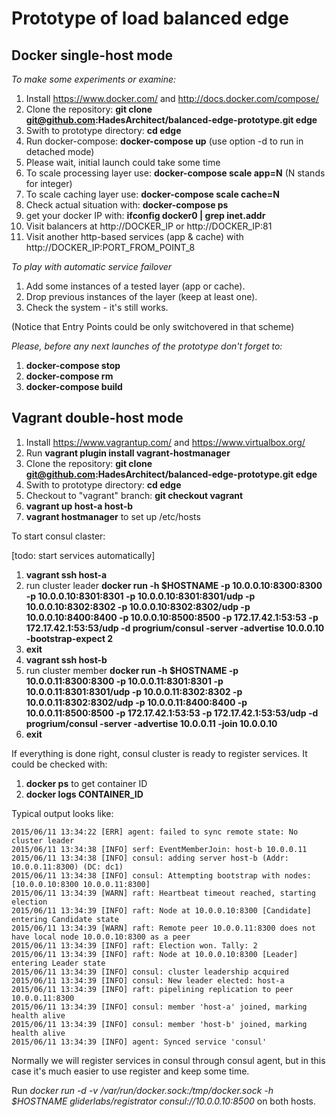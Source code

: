 # Prototype of load balanced edge

## Docker single-host mode

*To make some experiments or examine:*

1. Install https://www.docker.com/ and http://docs.docker.com/compose/
2. Clone the repository: **git clone git@github.com:HadesArchitect/balanced-edge-prototype.git edge**
3. Swith to prototype directory: **cd edge**
4. Run docker-compose: **docker-compose up** (use option -d to run in detached mode)
5. Please wait, initial launch could take some time
6. To scale processing layer use: **docker-compose scale app=N** (N stands for integer) 
7. To scale caching layer use: **docker-compose scale cache=N**
8. Check actual situation with: **docker-compose ps**
9. get your docker IP with:  **ifconfig docker0 | grep inet.addr**
10. Visit balancers at http://DOCKER_IP or http://DOCKER_IP:81
11. Visit another http-based services (app & cache) with http://DOCKER_IP:PORT_FROM_POINT_8

*To play with automatic service failover*

1. Add some instances of a tested layer (app or cache).
2. Drop previous instances of the layer (keep at least one).
3. Check the system - it's still works.

(Notice that Entry Points could be only switchovered in that scheme)

*Please, before any next launches of the prototype don't forget to:*

1. **docker-compose stop**
2. **docker-compose rm**
3. **docker-compose build**

## Vagrant double-host mode

1. Install https://www.vagrantup.com/ and https://www.virtualbox.org/
2. Run **vagrant plugin install vagrant-hostmanager** 
3. Clone the repository: **git clone git@github.com:HadesArchitect/balanced-edge-prototype.git edge**
4. Swith to prototype directory: **cd edge**
5. Checkout to "vagrant" branch: **git checkout vagrant**
6. **vagrant up host-a host-b**
7. **vagrant hostmanager** to set up /etc/hosts

To start consul claster:

[todo: start services automatically]

1. **vagrant ssh host-a**
2. run cluster leader **docker run -h $HOSTNAME -p 10.0.0.10:8300:8300  -p 10.0.0.10:8301:8301  -p 10.0.0.10:8301:8301/udp -p 10.0.0.10:8302:8302 -p 10.0.0.10:8302:8302/udp -p 10.0.0.10:8400:8400 -p 10.0.0.10:8500:8500 -p 172.17.42.1:53:53 -p 172.17.42.1:53:53/udp -d progrium/consul -server -advertise 10.0.0.10 -bootstrap-expect 2**
3. **exit**
4. **vagrant ssh host-b**
5. run cluster member **docker run -h $HOSTNAME -p 10.0.0.11:8300:8300  -p 10.0.0.11:8301:8301  -p 10.0.0.11:8301:8301/udp -p 10.0.0.11:8302:8302 -p 10.0.0.11:8302:8302/udp -p 10.0.0.11:8400:8400 -p 10.0.0.11:8500:8500 -p 172.17.42.1:53:53 -p 172.17.42.1:53:53/udp -d progrium/consul -server -advertise 10.0.0.11 -join 10.0.0.10**
6. **exit**

If everything is done right, consul cluster is ready to register services. It could be checked with:

1. **docker ps** to get container ID
2. **docker logs CONTAINER_ID**

Typical output looks like:

```
2015/06/11 13:34:22 [ERR] agent: failed to sync remote state: No cluster leader
2015/06/11 13:34:38 [INFO] serf: EventMemberJoin: host-b 10.0.0.11
2015/06/11 13:34:38 [INFO] consul: adding server host-b (Addr: 10.0.0.11:8300) (DC: dc1)
2015/06/11 13:34:38 [INFO] consul: Attempting bootstrap with nodes: [10.0.0.10:8300 10.0.0.11:8300]
2015/06/11 13:34:39 [WARN] raft: Heartbeat timeout reached, starting election
2015/06/11 13:34:39 [INFO] raft: Node at 10.0.0.10:8300 [Candidate] entering Candidate state
2015/06/11 13:34:39 [WARN] raft: Remote peer 10.0.0.11:8300 does not have local node 10.0.0.10:8300 as a peer
2015/06/11 13:34:39 [INFO] raft: Election won. Tally: 2
2015/06/11 13:34:39 [INFO] raft: Node at 10.0.0.10:8300 [Leader] entering Leader state
2015/06/11 13:34:39 [INFO] consul: cluster leadership acquired
2015/06/11 13:34:39 [INFO] consul: New leader elected: host-a
2015/06/11 13:34:39 [INFO] raft: pipelining replication to peer 10.0.0.11:8300
2015/06/11 13:34:39 [INFO] consul: member 'host-a' joined, marking health alive
2015/06/11 13:34:39 [INFO] consul: member 'host-b' joined, marking health alive
2015/06/11 13:34:39 [INFO] agent: Synced service 'consul'
```

Normally we will register services in consul through consul agent, but in this case it's much easier to use register and keep some time.

Run *docker run -d -v /var/run/docker.sock:/tmp/docker.sock -h $HOSTNAME gliderlabs/registrator consul://10.0.0.10:8500* on both hosts.
